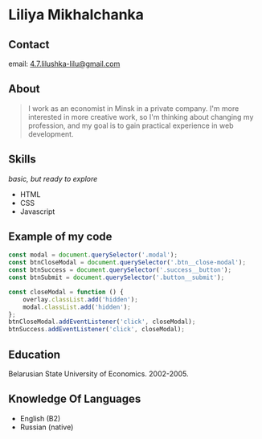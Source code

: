 # Liliya Mikhalchanka

## Contact

email: 4.7.lilushka-lilu@gmail.com

## About

>I work as an economist in Minsk in a private company. I'm more interested in more creative work, so I'm thinking about changing my profession, and my goal is to gain practical experience in web development.

## Skills
*basic, but ready to explore*

* HTML
* CSS
* Javascript

## Example of my code

```javascript
const modal = document.querySelector('.modal');
const btnCloseModal = document.querySelector('.btn__close-modal');
const btnSuccess = document.querySelector('.success__button');
const btnSubmit = document.querySelector('.button__submit');

const closeModal = function () {
    overlay.classList.add('hidden');
    modal.classList.add('hidden');
};
btnCloseModal.addEventListener('click', closeModal);
btnSuccess.addEventListener('click', closeModal);
```

## Education

Belarusian State University of Economics. 2002-2005.

## Knowledge Of Languages

* English (B2)
* Russian (native)

